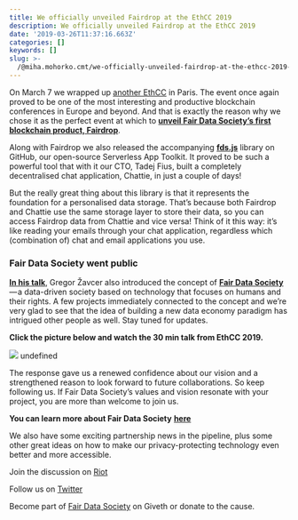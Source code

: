 ```yaml
---
title: We officially unveiled Fairdrop at the EthCC 2019
description: We officially unveiled Fairdrop at the EthCC 2019
date: '2019-03-26T11:37:16.663Z'
categories: []
keywords: []
slug: >-
  /@miha.mohorko.cmt/we-officially-unveiled-fairdrop-at-the-ethcc-2019-b8efbb630888
---
```


On March 7 we wrapped up [another EthCC](https://blog.datafund.net/personal-data-privacy-and-ethics-in-a-decentralised-world-an-ethcc-talk-acc4ca2c5368) in Paris. The event once again proved to be one of the most interesting and productive blockchain conferences in Europe and beyond. And that is exactly the reason why we chose it as the perfect event at which to [**unveil Fair Data Society’s first blockchain product, Fairdrop**](https://blog.datafund.net/fairdrop-secure-private-unstoppable-file-transfer-for-the-free-world-f1a39adbdeab).

Along with Fairdrop we also released the accompanying [**fds.js**](https://github.com/fairDataSociety/fds.js) library on GitHub, our open-source Serverless App Toolkit. It proved to be such a powerful tool that with it our CTO, Tadej Fius, built a completely decentralised chat application, Chattie, in just a couple of days!

But the really great thing about this library is that it represents the foundation for a personalised data storage. That’s because both Fairdrop and Chattie use the same storage layer to store their data, so you can access Fairdrop data from Chattie and vice versa! Think of it this way: it’s like reading your emails through your chat application, regardless which (combination of) chat and email applications you use.

### Fair Data Society went public

[**In his talk**](https://www.youtube.com/watch?v=HsU5rTRPWws), Gregor Žavcer also introduced the concept of [**Fair Data Society**](https://blog.datafund.net/join-us-in-building-a-fair-data-society-6e096cac81ac) — a data-driven society based on technology that focuses on humans and their rights. A few projects immediately connected to the concept and we’re very glad to see that the idea of building a new data economy paradigm has intrigued other people as well. Stay tuned for updates.

**Click the picture below and watch the 30 min talk from EthCC 2019.**

[![](posts/img/0_chYw6xp2KcCUEu5n.png)](https://www.youtube.com/watch?v=HsU5rTRPWws)
undefined

The response gave us a renewed confidence about our vision and a strengthened reason to look forward to future collaborations. So keep following us. If Fair Data Society’s values and vision resonate with your project, you are more than welcome to join us.

**You can learn more about Fair Data Society** [**here**](https://fairdatasociety.org/)

We also have some exciting partnership news in the pipeline, plus some other great ideas on how to make our privacy-protecting technology even better and more accessible.

Join the discussion on [Riot](https://matrix.to/#/!XYPdaPcJIQlCEpDqnC:matrix.org?via=matrix.org&via=t2bot.io)

Follow us on [Twitter](https://twitter.com/DataFundProject)

Become part of [Fair Data Society](https://beta.giveth.io/dacs/5c34b2e746d9c67925654070) on Giveth or donate to the cause.
